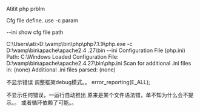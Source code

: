 Atitit php prblm


Cfg file define..use -c param  

--ini  show cfg file path


C:\Users\ati>D:\wamp\bin\php\php7.1.9\php.exe  -c   D:\wamp\bin\apache\apache2.4
.27\bin --ini
Configuration File (php.ini) Path: C:\Windows
Loaded Configuration File:         D:\wamp\bin\apache\apache2.4.27\bin\php.ini
Scan for additional .ini files in: (none)
Additional .ini files parsed:      (none)

不显示错误
调整框架debug模式。。
error_reporting(E_ALL);


不显示任何错误，一运行自动推出
原来是某个文件语法错，单不知为什么会不提示。。
或者循环依赖了可能。。
